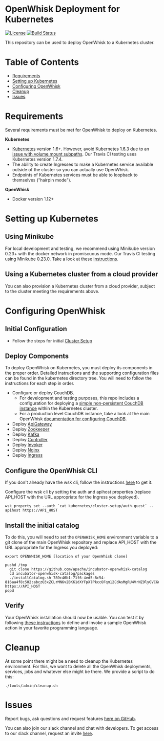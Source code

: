 # OpenWhisk Deployment for Kubernetes

[![License](https://img.shields.io/badge/license-Apache--2.0-blue.svg)](http://www.apache.org/licenses/LICENSE-2.0)
[![Build Status](https://travis-ci.org/apache/incubator-openwhisk-deploy-kube.svg?branch=master)](https://travis-ci.org/apache/incubator-openwhisk-deploy-kube)

This repository can be used to deploy OpenWhisk to a Kubernetes cluster.

# Table of Contents

* [Requirements](#requirements)
* [Setting up Kubernetes](#setting-up-kubernetes)
* [Configuring OpenWhisk](#configuring-openwhisk)
* [Cleanup](#cleanup)
* [Issues](#issues)

# Requirements
Several requirements must be met for OpenWhisk to deploy on Kubernetes.

**Kubernetes**
* [Kubernetes](https://github.com/kubernetes/kubernetes) version 1.6+. However, avoid Kubernetes 1.6.3 due to an [issue with volume mount subpaths](https://github.com/kubernetes/kubernetes/blob/master/CHANGELOG-1.6.md#known-issues-for-v163).  Our Travis CI testing uses Kubernetes version 1.7.4.
* The ability to create Ingresses to make a Kubernetes service available outside of the cluster so you can actually use OpenWhisk.
* Endpoints of Kubernetes services must be able to loopback to themselves ("hairpin mode").

**OpenWhisk**
* Docker version 1.12+

# Setting up Kubernetes

## Using Minikube

For local development and testing, we recommend using Minikube version 0.23+
with the docker network in promiscuous mode. Our Travis CI testing using Minikube 0.23.0.
Take a look at these [instructions](/docs/setting_up_minikube/README.md).

## Using a Kubernetes cluster from a cloud provider

You can also provision a Kubernetes cluster from a cloud provider, subject to the cluster meeting the requirements above.

# Configuring OpenWhisk

## Initial Configuration

* Follow the steps for initial [Cluster Setup](kubernetes/cluster-setup/README.md)

## Deploy Components

To deploy OpenWhisk on Kubernetes, you must deploy its components in
the proper order. Detailed instructions and the supporting configuration
files can be found in the kubernetes directory tree. You will need to
follow the instructions for each step in order.

* Configure or deploy CouchDB.
    * For development and testing purposes, this repo includes a configuration
      for deploying a [simple non-persistent CouchDB instance](kubernetes/couchdb/README.md)
      within the Kubernetes cluster.
    * For a production level CouchDB instance, take a look at the main
      OpenWhisk [documentation for configuring CouchDB](https://github.com/apache/incubator-openwhisk/blob/master/tools/db/README.md).
* Deploy [ApiGateway](kubernetes/apigateway/README.md)
* Deploy [Zookeeper](kubernetes/zookeeper/README.md)
* Deploy [Kafka](kubernetes/kafka/README.md)
* Deploy [Controller](kubernetes/controller/README.md)
* Deploy [Invoker](kubernetes/invoker/README.md)
* Deploy [Nginx](kubernetes/nginx/README.md)
* Deploy [Ingress](kubernetes/ingress/README.md)

## Configure the OpenWhisk CLI

If you don't already have the wsk cli, follow the instructions [here](https://github.com/apache/incubator-openwhisk-cli) to get it.

Configure the wsk cli by setting the auth and apihost properties (replace API_HOST with the URL appropriate for the Ingress you deployed).

```
wsk property set --auth `cat kubernetes/cluster-setup/auth.guest` --apihost https://API_HOST
```

## Install the initial catalog

To do this, you will need to set the `OPENWHISK_HOME` environment variable to a git clone of the main OpenWhisk repository and
replace API_HOST with the URL appropriate for the Ingress you deployed:

```
export OPENWHISK_HOME [location of your OpenWhisk clone]

pushd /tmp
  git clone https://github.com/apache/incubator-openwhisk-catalog
  cd incubator-openwhisk-catalog/packages
  ./installCatalog.sh 789c46b1-71f6-4ed5-8c54-816aa4f8c502:abczO3xZCLrMN6v2BKK1dXYFpXlPkccOFqm12CdAsMgRU4VrNZ9lyGVCGuMDGIwP https://API_HOST
popd
```

## Verify

Your OpenWhisk installation should now be usable.  You can test it by following
[these instructions](https://github.com/apache/incubator-openwhisk/blob/master/docs/actions.md)
to define and invoke a sample OpenWhisk action in your favorite programming language.

# Cleanup

At some point there might be a need to cleanup the Kubernetes environment.
For this, we want to delete all the OpenWhisk deployments, services, jobs
and whatever else might be there. We provide a script to do this:

```
./tools/admin/cleanup.sh
```

# Issues

Report bugs, ask questions and request features [here on GitHub](../../issues).

You can also join our slack channel and chat with developers. To get access to our slack channel, request an invite [here](http://slack.openwhisk.org).
